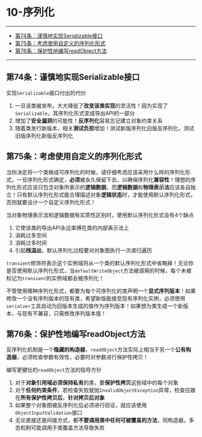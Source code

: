 # 10-序列化

---

- [第74条：谨慎地实现Serializable接口](#第74条谨慎地实现serializable接口)
- [第75条：考虑使用自定义的序列化形式](#第75条考虑使用自定义的序列化形式)
- [第76条：保护性地编写readObject方法](#第76条保护性地编写readobject方法)

---

## 第74条：谨慎地实现Serializable接口

实现`Serializable`接口付出的代价
1. 一旦该类被发布，大大降低了**改变该类实现**的灵活性！因为实现了`Serializable`，其序列化形式变成导出API的一部分
2. 增加了**安全漏洞**的可能性！**反序列化**容易忘记建立对象约束关系
3. 随着类发行新版本，相关**测试负担**增加！测试新版序列化旧版反序列化，测试旧版序列化新版反序列化

## 第75条：考虑使用自定义的序列化形式

当你决定将一个类做成可序列化的时候，请仔细考虑应该采用什么样的序列化形式，一旦序列化形式确定，**必须**被永久保留下去，以确保序列化**兼容性**！理想的序列化形式应该只包含对象所表示的**逻辑数据**，而**逻辑数据**和**物理表示法**应该各自独立！只有默认序列化形式能合理描述对象**逻辑状态**时，才能使用默认序列化形式，否则就要设计一个自定义序列化形式！

当对象物理表示法和逻辑数据有实质性区别时，使用默认序列化形式会有4个缺点
1. 它使该类的导出API永远束缚在类的内部表示法上
2. 消耗过多空间
3. 消耗过多时间
4. 引起**栈溢出**，默认序列化过程要对对象图执行一次递归遍历

`transient`修饰符表示这个实例域将从一个类的默认序列化形式中省略掉！无论你是否使用默认序列化形式，当`defaultWriteObject`方法被调用的时候，每个未被标记为`transient`的实例域都会被序列化！

不管使用哪种序列化形式，都要为每个可序列化的类声明一个**显式序列版本**！如果修改一个没有序列版本的现有类，希望新版能接受现有序列化实例，必须使用`serialver`工具自动为旧版本生成的值作为序列版本！如果想为类生成一个新版本，与现有不兼容，只需修改序列版本值！

## 第76条：保护性地编写readObject方法

反序列化机制是一个**隐藏的构造器**，`readObject`方法实际上相当于另一个**公有构造器**，必须检查参数有效性，必要时对参数进行保护性拷贝！

编写更健壮的`readObject`方法的指导方针
1. 对于**对象引用域必须保持私有**的类，要**保护性拷贝**这些域中的每个对象
2. 对于**任何约束条件**，若检查失败就抛`InvalidObjectException`异常，检查应跟在**所有保护性拷贝后**，**针对拷贝后对象**
3. 如果整个对象图被反序列化后必须进行验证，就应该使用`ObjectInputValidation`接口
4. 无论直接还是间接方式，都**不要调用类中任何可被覆盖的方法**，同构造器，多态机制可能调用子类覆盖方法导致失败